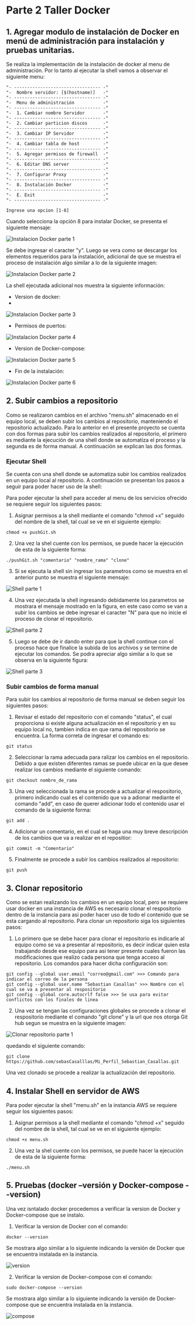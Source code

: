 # Parte 2 Taller Docker


## 1. Agregar modulo de instalación de Docker en menú de administración para instalación y pruebas unitarias.

Se realiza la implementación de la instalación de docker al menu de administración. Por lo tanto al ejecutar la shell vamos a observar el siguiente menu:

```
"- --------------------------------- -"
"-  Nombre servidor: [$(hostname)]   -"
"- --------------------------------- -"
"-  Menu de administración           -"
"- --------------------------------- -"
"-  1. Cambiar nombre Servidor       -"
"- --------------------------------- -"
"-  2. Cambiar particion discos      -"
"- --------------------------------- -"
"-  3. Cambiar IP Servidor           -"
"- --------------------------------- -"
"-  4. Cambiar tabla de host         -"
"- --------------------------------- -"
"-  5. Agregar permisos de firewall  -"
"- --------------------------------- -"
"-  6. Editar DNS server             -"
"- --------------------------------- -"
"-  7. Configurar Proxy              -"
"- --------------------------------- -"
"-  8. Instalación Docker            -"
"- --------------------------------- -"
"-  E. Exit                          -"
"- --------------------------------- -"

Ingrese una opcion [1-8]
```

Cuando selecciona la opción 8 para instalar Docker, se presenta el siguiente mensaje:

![Instalacion Docker parte 1](https://user-images.githubusercontent.com/68363695/226081585-c2ad05df-0e08-4349-98a6-e16c11f7aac9.png)

Se debe ingresar el caracter "y". Luego se vera como se descargar los elementos requeridos para la instalación, adicional de que se muestra el proceso de instalación algo similar a lo de la siguiente imagen:

![Instalacion Docker parte 2](https://user-images.githubusercontent.com/68363695/226081587-56f00adb-a817-4412-81c5-0aae002cb1a3.png)

La shell ejecutada adicional nos muestra la siguiente información:

* Version de docker:
* 
![Instalacion Docker parte 3](https://user-images.githubusercontent.com/68363695/226081588-aa1932d9-fc91-45a0-b60e-56fb08729ecd.png)

* Permisos de puertos:

![Instalacion Docker parte 4](https://user-images.githubusercontent.com/68363695/226081590-4186d8da-1031-42e5-8d01-6860a87c9406.png)

* Version de Docker-compose:

![Instalacion Docker parte 5](https://user-images.githubusercontent.com/68363695/226081592-7e4aabf3-3b77-4b83-9a34-947d7b78f7f3.png)

* Fin de la instalación:

![Instalacion Docker parte 6](https://user-images.githubusercontent.com/68363695/226081595-c23d9795-bd2c-45a2-918f-81be6643018a.png)

## 2. Subir cambios a repositorio

Como se realizaron cambios en el archivo "menu.sh" almacenado en el equipo local, se deben subir los cambios al repositorio, manteniendo el repositorio actualizado. Para lo anterior en el presente proyecto se cuenta con dos formas para subir los cambios realizados al repositorio, el primero es mediante la ejecución de una shell donde se automatiza el proceso y la segunda es de forma manual. A continuación se explican las dos formas.

### Ejecutar Shell

Se cuenta con una shell donde se automatiza subir los cambios realizados en un equipo local al repositorio. A continuación se presentan los pasos a seguir para poder hacer uso de la shell:

Para poder ejecutar la shell para acceder al menu de los servicios ofrecido se requiere seguir los siguientes pasos:

1. Asignar permisos a la shell mediante el comando "chmod +x" seguido del nombre de la shell, tal cual se ve en el siguiente ejemplo:

```
chmod +x pushGit.sh
```

2. Una vez la shel cuente con los permisos, se puede hacer la ejecución de esta de la siguiente forma:

```
./pushGit.sh "comentario" "nombre_rama" "clone"
```
3. Si se ejecuta la shell sin ingresar los parametros como se muestra en el anterior punto se muestra el siguiente mensaje:

![Shell parte 1](https://user-images.githubusercontent.com/68363695/226081597-28447350-f7ef-4e2a-b142-d9a89411c695.png)

4. Una vez ejecutada la shell ingresando debidamente los parametros se mostrara el mensaje mostrado en la figura, en este caso como se van a subir los cambios se debe ingresar el caracter "N" para que no inicie el proceso de clonar el repositorio.

![Shell parte 2](https://user-images.githubusercontent.com/68363695/226081580-2828ac12-095b-495d-bfbd-c7da011b0fe6.png)

5. Luego se debe de ir dando enter para que la shell continue con el proceso hace que finalice la subida de los archivos y se termine de ejecutar los comandos. Se podra apreciar algo similar a lo que se observa en la siguiente figura:

![Shell parte 3](https://user-images.githubusercontent.com/68363695/226081581-596223ba-9063-4d97-8319-edf15b16594f.png)

### Subir cambios de forma manual

Para subir los cambios al repositorio de forma manual se deben seguir los siguientes pasos:

1. Revisar el estado del repositorio con el comando "status", el cual proporciona si existe alguna actualización en el repositorio y en su equipo local no, tambien indica en que rama del repositorio se encuentra. La forma correta de ingresar el comando es:

```
git status
```

2. Seleccionar la rama adecuada para ralizar los cambios en el repositorio. Debido a que existen diferentes ramas se puede ubicar en la que desee realizar los cambios mediante el siguiente comando:

```
git checkout nombre_de_rama
```
 
3. Una vez seleccionada la rama se procede a actualizar el respositorio, primero indicando cual es el contenido que va a adionar mediante el comando "add", en caso de querer adicionar todo el contenido usar el comando de la siguiente forma:

```
git add .
```

4. Adicionar un comentario, en el cual se haga una muy breve descripción de los cambios que va a realizar en el repositior:

```
git commit -m "Comentario"
```

5. Finalmente se procede a subir los cambios realizados al repositorio:

```
git push
```

## 3. Clonar repositorio

Como se estan realizando los cambios en un equipo local, pero se requiere usar docker en una instancia de AWS es necesario clonar el respositorio dentro de la instancia para asi poder hacer uso de todo el contenido que se esta cargando al repositorio. Para clonar un repositorio siga los siguientes pasos:

1. Lo primero que se debe hacer para clonar el repositorio es indicarle al equipo como se va a presentar al repositorio, es decir indicar quien esta trabajando desde ese equipo para asi tener presente cuales fueron las modificaciones que realizo cada persona que tenga acceso al repositorio. Los comandos para hacer dicha configuración son:

```
git config --global user.email "correo@gmail.com" >>> Comando para indicar el correo de la persona
git config --global user.name "Sebastian Casallas" >>> Nombre con el cual se va a presentar al respositorio
git config --global core.autocrlf false >>> Se usa para evitar conflictos con los finales de linea
```

2. Una vez se tengan las configuraciones globales se procede a clonar el respositorio mediante el comando "git clone" y la url que nos otorga Git hub segun se muestra en la siguiente imagen: 

![Clonar repositorio parte 1](https://user-images.githubusercontent.com/68363695/224461493-520b9eed-fb1c-45ee-a3cb-6feb4fc9bd9e.png)

quedando el siguiente comando:

```
git clone https://github.com/sebasCasalllas/Mi_Perfil_Sebastian_Casallas.git
```

Una vez clonado se procede a realizar la actualización del repositorio.

## 4. Instalar Shell en servidor de AWS

Para poder ejecutar la shell "menu.sh" en la instancia AWS se requiere seguir los siguientes pasos:

1. Asignar permisos a la shell mediante el comando "chmod +x" seguido del nombre de la shell, tal cual se ve en el siguiente ejemplo:

```
chmod +x menu.sh
```

2. Una vez la shel cuente con los permisos, se puede hacer la ejecución de esta de la siguiente forma:

```
./menu.sh
```

## 5. Pruebas (docker –versión y Docker-compose --version)

Una vez isntalado docker procedemos a verificar la version de Docker y Docker-compose que se instalo.

1. Verificar la version de Docker con el comando:

```
docker --version
```

Se mostrara algo similar a lo siguiente indicando la versión de Docker que se encuentra instalada en la instancia.

![version](https://user-images.githubusercontent.com/68363695/226081583-41140fac-3104-44ca-bd8c-4b6775082c78.png)

2. Verificar la version de Docker-compose con el comando:

```
sudo docker-compose --version
```

Se mostrara algo similar a lo siguiente indicando la versión de Docker-compose que se encuentra instalada en la instancia.

![compose](https://user-images.githubusercontent.com/68363695/226081584-034fc896-b6c6-4e07-8598-09e5c988e529.png)
